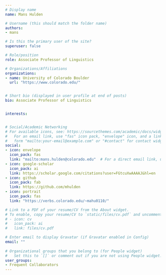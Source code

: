 ```yaml
---
# Display name
name: Mans Hulden

# Username (this should match the folder name)
authors:
- mans

# Is this the primary user of the site?
superuser: false

# Role/position
role: Associate Professor of Linguistics

# Organizations/Affiliations
organizations:
- name: University of Colorado Boulder
  url: "https://www.colorado.edu/"


# Short bio (displayed in user profile at end of posts)
bio: Associate Professor of Linguistics


interests:


# Social/Academic Networking
# For available icons, see: https://sourcethemes.com/academic/docs/widgets/#icons
#   For an email link, use "fas" icon pack, "envelope" icon, and a link in the
#   form "mailto:your-email@example.com" or "#contact" for contact widget.
social:
- icon: envelope
  icon_pack: fas
  link: "mailto:mans.hulden@colorado.edu"  # For a direct email link, use "mailto:test@example.org".
- icon: google-scholar
  icon_pack: ai
  link: https://scholar.google.com/citations?user=FGtcuXwAAAAJ&hl=en
- icon: github
  icon_pack: fab
  link: https://github.com/mhulden
- icon: portrait
  icon_pack: fas
  link: "https://verbs.colorado.edu/~mahu0110/"

# Link to a PDF of your resume/CV from the About widget.
# To enable, copy your resume/CV to `static/files/cv.pdf` and uncomment the lines below.  
# - icon: cv
#   icon_pack: ai
#   link: files/cv.pdf 

# Enter email to display Gravatar (if Gravatar enabled in Config)
email: ""
  
# Organizational groups that you belong to (for People widget)
#   Set this to `[]` or comment out if you are not using People widget.  
user_groups:
- Frequent Collaborators
---
```



